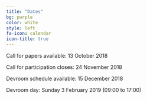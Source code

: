 ```yaml
---
title: "Dates"
bg: purple
color: white
style: left
fa-icon: calendar
icon-title: true
---
```


Call for papers available: 13 October 2018

Call for participation closes: 24 November 2018

Devroom schedule available: 15 December 2018

Devroom day: Sunday 3 February 2019 (09:00 to 17:00)
